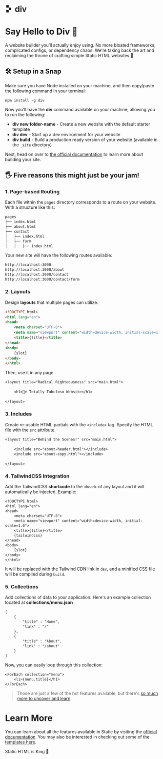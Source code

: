 <p><img src="https://raw.githubusercontent.com/projectdiv/div/main/art/logo.png" alt="div logo" height="30" width="auto" /></p>

# Say Hello to Div 👋

A website builder you’ll actually enjoy using. No more bloated frameworks, complicated configs, or dependency chaos. We're taking back the art and reclaiming the throne of crafting simple Static HTML websites 👑

## 🛠️ Setup in a Snap

Make sure you have Node installed on your machine, and then copy/paste the following command in your terminal:

```
npm install -g div
```

Now you'll have the **div** command available on your machine, allowing you to run the following:

- **div new folder-name** - Create a new website with the default starter template
- **div dev** - Start up a dev environment for your website
- **div build** - Build a production ready version of your website (available in the `_site` directory)

Next, head on over to [the official documentation](https://static.devdojo.com/docs) to learn more about building your site.

## 🖐️ Five reasons this might just be your jam!

### 1. Page-based Routing

Each file within the `pages` directory corresponds to a route on your website. With a structure like this:

```
pages
├── index.html
├── about.html
├── contact
│   ├── index.html
│   ├── form
│   │   ├── index.html
```

Your new site will have the following routes available:

```
http://localhost:3000
http://localhost:3000/about
http://localhost:3000/contact
http://localhost:3000/contact/form
```

### 2. Layouts

Design **layouts** that multiple pages can utilize.

```html
<!DOCTYPE html>
<html lang="en">
<head>
    <meta charset="UTF-8">
    <meta name="viewport" content="width=device-width, initial-scale=1.0">
    <title>{title}</title>
</head>
<body>
    {slot}
</body>
</html>
```

Then, use it in any page.

```
<layout title="Radical Righteousness" src="main.html">

    <h1>🏄‍♂️ Totally Tubuloso Website</h1>
    
</layout>
```
### 3. Includes

Create re-usable HTML partials with the `<include>` tag. Specify the HTML file with the `src` attribute.

```
<layout title="Behind the Scenes!" src="main.html">

    <include src="about-header.html"></include>
    <include src="about-copy.html"></include>

</layout>
```

### 4. TailwindCSS Integration

Add the TailwindCSS **shortcode** to the `<head>` of any layout and it will automatically be injected. Example:

```
<!DOCTYPE html>
<html lang="en">
<head>
    <meta charset="UTF-8">
    <meta name="viewport" content="width=device-width, initial-scale=1.0">
    <title>{title}</title>
    {tailwindcss}
</head>
<body>
    {slot}
</body>
</html>
```

It will be replaced with the Tailwind CDN link in `dev`, and a minified CSS file will be compiled during `build`.

### 5. Collections

Add collections of data to your application. Here's an example collection located at **collections/menu.json**

```
[
    {
        "title" : "Home",
        "link" : "/"
    },
    {
        "title" : "About",
        "link" : "/about"
    }
]
```

Now, you can easily loop through this collection:

```
<ForEach collection="menu">
    <li>{menu.title}</h1>
</ForEach>
```

> Those are just a few of the hot features available, but there's [so much more to uncover and learn](https://static.devdojo.com/docs).

# Learn More

You can learn about all the features available in Static by visiting the [official documentation](https://static.devdojo.com/docs). You may also be interested in checking out some of the [templates here](https://static.devdojo.com/templates).

Static HTML is King 👑
